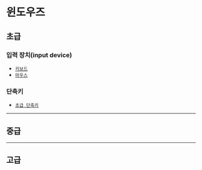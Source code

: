 # 윈도우즈

## 초급

### 입력 장치(input device)

- [`키보드`](./windows/1_elementary/keyboard.md)
- [`마우스`](./windows/1_elementary/mouse.md)

### 단축키

- [`초급 단축키`](./windows/1_elementary/shortcut_easy.md)

---

## 중급

---

## 고급
